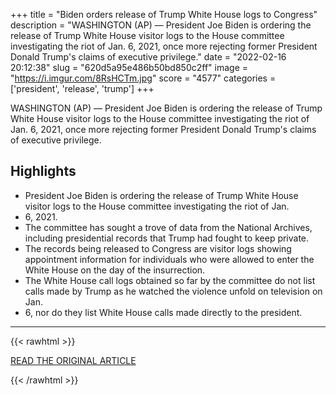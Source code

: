 +++
title = "Biden orders release of Trump White House logs to Congress"
description = "WASHINGTON (AP) — President Joe Biden is ordering the release of Trump White House visitor logs to the House committee investigating the riot of Jan. 6, 2021, once more rejecting former President Donald Trump's claims of executive privilege."
date = "2022-02-16 20:12:38"
slug = "620d5a95e486b50bd850c2ff"
image = "https://i.imgur.com/8RsHCTm.jpg"
score = "4577"
categories = ['president', 'release', 'trump']
+++

WASHINGTON (AP) — President Joe Biden is ordering the release of Trump White House visitor logs to the House committee investigating the riot of Jan. 6, 2021, once more rejecting former President Donald Trump's claims of executive privilege.

## Highlights

- President Joe Biden is ordering the release of Trump White House visitor logs to the House committee investigating the riot of Jan.
- 6, 2021.
- The committee has sought a trove of data from the National Archives, including presidential records that Trump had fought to keep private.
- The records being released to Congress are visitor logs showing appointment information for individuals who were allowed to enter the White House on the day of the insurrection.
- The White House call logs obtained so far by the committee do not list calls made by Trump as he watched the violence unfold on television on Jan.
- 6, nor do they list White House calls made directly to the president.

---

{{< rawhtml >}}
  <p class="article-category">
    <a target="_blank" href="https://apnews.com/article/833698eba6e222cdc3dfa128c44b0c99">READ THE ORIGINAL ARTICLE</a>
  </p>
{{< /rawhtml >}}
